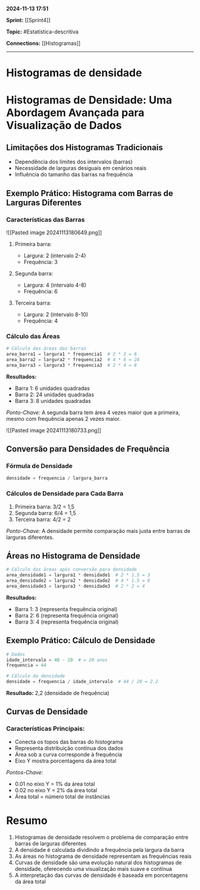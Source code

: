 
**2024-11-13 17:51**

**Sprint:** [[Sprint4]]

**Topic:** #Estatística-descritiva 

**Connections:** [[Histogramas]]

---
# **Histogramas de densidade**

# Histogramas de Densidade: Uma Abordagem Avançada para Visualização de Dados

## Limitações dos Histogramas Tradicionais
- Dependência dos limites dos intervalos (barras)
- Necessidade de larguras desiguais em cenários reais
- Influência do tamanho das barras na frequência

## Exemplo Prático: Histograma com Barras de Larguras Diferentes

### Características das Barras

![[Pasted image 20241113180649.png]]

1. Primeira barra:
   - Largura: 2 (intervalo 2-4)
   - Frequência: 3

2. Segunda barra:
   - Largura: 4 (intervalo 4-8)
   - Frequência: 6

3. Terceira barra:
   - Largura: 2 (intervalo 8-10)
   - Frequência: 4

### Cálculo das Áreas
```python
# Cálculo das áreas das barras
area_barra1 = largura1 * frequencia1  # 2 * 3 = 6
area_barra2 = largura2 * frequencia2  # 4 * 6 = 24
area_barra3 = largura3 * frequencia3  # 2 * 4 = 8
```

**Resultados:**
- Barra 1: 6 unidades quadradas
- Barra 2: 24 unidades quadradas
- Barra 3: 8 unidades quadradas

*Ponto-Chave:* A segunda barra tem área 4 vezes maior que a primeira, mesmo com frequência apenas 2 vezes maior.

![[Pasted image 20241113180733.png]]

## Conversão para Densidades de Frequência

### Fórmula de Densidade
```python
densidade = frequencia / largura_barra
```

### Cálculos de Densidade para Cada Barra
1. Primeira barra: 3/2 = 1,5
2. Segunda barra: 6/4 = 1,5
3. Terceira barra: 4/2 = 2

*Ponto-Chave:* A densidade permite comparação mais justa entre barras de larguras diferentes.

## Áreas no Histograma de Densidade
```python
# Cálculo das áreas após conversão para densidade
area_densidade1 = largura1 * densidade1  # 2 * 1.5 = 3
area_densidade2 = largura2 * densidade2  # 4 * 1.5 = 6
area_densidade3 = largura3 * densidade3  # 2 * 2 = 4
```

**Resultados:**
- Barra 1: 3 (representa frequência original)
- Barra 2: 6 (representa frequência original)
- Barra 3: 4 (representa frequência original)

## Exemplo Prático: Cálculo de Densidade

```python
# Dados
idade_intervalo = 40 - 20  # = 20 anos
frequencia = 44

# Cálculo da densidade
densidade = frequencia / idade_intervalo  # 44 / 20 = 2.2
```

**Resultado:** 2,2 (densidade de frequência)

## Curvas de Densidade

### Características Principais:
- Conecta os topos das barras do histograma
- Representa distribuição contínua dos dados
- Área sob a curva corresponde à frequência
- Eixo Y mostra porcentagens da área total

*Pontos-Chave:*
- 0.01 no eixo Y = 1% da área total
- 0.02 no eixo Y = 2% da área total
- Área total = número total de instâncias

# Resumo
1. Histogramas de densidade resolvem o problema de comparação entre barras de larguras diferentes
2. A densidade é calculada dividindo a frequência pela largura da barra
3. As áreas no histograma de densidade representam as frequências reais
4. Curvas de densidade são uma evolução natural dos histogramas de densidade, oferecendo uma visualização mais suave e contínua
5. A interpretação das curvas de densidade é baseada em porcentagens da área total










